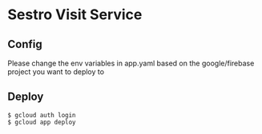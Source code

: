 # Sestro Visit Service

## Config

Please change the env variables in app.yaml based on the google/firebase project you want to deploy to

## Deploy

```
$ gcloud auth login
$ gcloud app deploy
```
